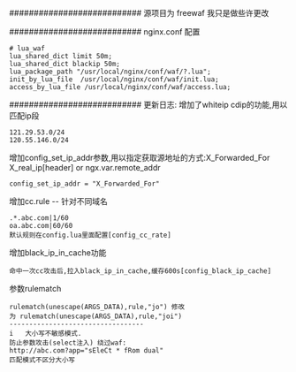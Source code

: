 ###########################
源项目为 freewaf 我只是做些许更改

###########################
nginx.conf 配置

    # lua_waf
    lua_shared_dict limit 50m;
    lua_shared_dict blackip 50m;
    lua_package_path "/usr/local/nginx/conf/waf/?.lua";
    init_by_lua_file  /usr/local/nginx/conf/waf/init.lua; 
    access_by_lua_file /usr/local/nginx/conf/waf/access.lua;

###########################
更新日志:
增加了whiteip cdip的功能,用以匹配ip段

    121.29.53.0/24
    120.55.146.0/24

增加config_set_ip_addr参数,用以指定获取源地址的方式:X_Forwarded_For X_real_ip[header] or ngx.var.remote_addr

    config_set_ip_addr = "X_Forwarded_For"

增加cc.rule -- 针对不同域名

    .*.abc.com|1/60
    oa.abc.com|60/60
    默认规则在config.lua里面配置[config_cc_rate]


增加black_ip_in_cache功能

    命中一次cc攻击后,拉入black_ip_in_cache,缓存600s[config_black_ip_cache]

参数rulematch

    rulematch(unescape(ARGS_DATA),rule,"jo") 修改
    为 rulematch(unescape(ARGS_DATA),rule,"joi")
    ----------------------------------
    i   大小写不敏感模式.
    防止参数攻击(select注入) 绕过waf:
    http://abc.com?app="sEleCt * fRom dual" 
    匹配模式不区分大小写